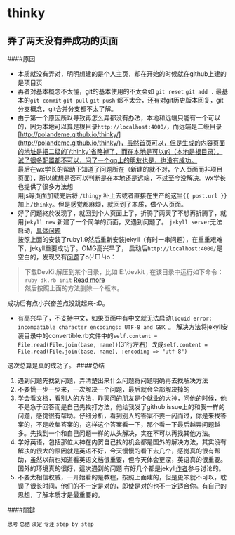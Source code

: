 thinky
======


弄了两天没有弄成功的页面  
---------------------------

####原因  
+ 本质就没有弄对，明明想建的是个人主页，却在开始的时候就在github上建的是项目页  
+ 再者对基本概念不太懂，git的基本使用的不太会如 `git reset`  `git add .` 最基本的`git commit` `git pull`  `git push` 都不太会，还有对git历史版本回复，git分支概念，git合并分支都不太了解。  
+ 由于第一个原因所以导致再怎么弄都没有办法，本地和远端只能有一个可以的，因为本地可以算是根目录`http://localhost:4000/`，而远端是二级目录[http://polandeme.github.io/thinky/](http://polandeme.github.io/thinky/)，虽然首页可以，但是生成的内容页面的地址是把二级的`/thinky`省略掉了，而在本地是可以的（本地是根目录），试了很多配置都不可以，问了一个qq上的朋友也是，也没有成功。  
最后在wx学长的帮助下知道了问题所在（新建的就不对，个人页面而非项目页面），所以就想是否可以判断是在本地还是远端，不过至今没解决。wx学长也提供了很多方法想  
用js等页面加载完后将 `/thingy` 补上去或者直接在生产的这里`{{ post.url }}`加上`/thinky`。但是感觉都麻烦，就回到了本质，做个人页面。  
+ 好了问题終於发现了，就回到个人页面上了，折腾了两天了不想再折腾了，就用`jekyll new` 新建了一个简单的页面，又遇到问题了。
`jekyll server`无法启动，[具体问题](http://stackoverflow.com/questions/16498287/jekyll-liquid-exception-cannot-load-such-file-yajl-2-0-yajl)  
按照上面的安装了ruby1.9然后重新安装jekyll（有时一串问题），在重重艰难下，jekyll重要成功了。OMG高兴早了，
启动后`http://localhost:4000/`是空白的，发现又有[问题](https://github.com/mojombo/jekyll/issues/1376)了o(╯□╰)o：  

> 下载DevKit解压到某个目录，比如 E:\devkit , 在该目录中运行如下命令：
  ` ruby dk.rb init `
  [Read more](http://blog.chengyunfeng.com/?p=437#ixzz2dS2CEetk)  
> 然后按照上面的方法删除一个版本。  

成功后有点小兴奋差点没跳起来-:D。  

+ 有高兴早了，不支持中文，如果页面中有中文就无法启动`liquid error: incompatible character encodings: UTF-8 and GBK `。
解决方法将jekyll安装目录中的convertible.rb文件中的`self.content = File.read(File.join(base, name))`(31行左右）改成`self.content = File.read(File.join(base, name), :encoding => "utf-8")`

这次总算是真的成功了。
####总结  

1. 遇到问题先找到问题，弄清楚出来什么问题将问题明确再去找解决方法  
2. 不要慌一步一步来，一次解决一个问题，最后就会全部解决掉的
3. 学会看文档，看别人的方法，昨天问的朋友是个就业的大神，问他的时候，他不是急于回答而是自己先找打方法，他给我发了github issue上的和我一样的问题，感觉很有帮助。仔细分析，看到别人的答案不要一闪而过，你是来找答案的，不是收集答案的，这样这个答案看一下，那个看一下最后越弄问题越多。先找到一个和自己问题一样的从头解决，实在不可以再找其他方法。
4. 学好英语，包括那位大神在内贺自己找的机会都是国外的解决方法，其实没有解决的很大的原因就是英语不好，今天慢慢的看下去几个，感觉真的很有帮助，虽然以前也知道看英语文档很重要，但今天体会更深，英语真的很重要。国外的环境真的很好，這次遇到的问题 有好几个都是jekyll[作者](https://github.com/parkr)参与讨论的。  
5. 不要太相信权威，一开始看的是教程，按照上面建的，但是更笨就不可以，耽误了很长时间，他们的不一定是对的，即使是对的也不一定适合你。有自己的思想，了解本质才是最重要的。  

####關鍵

`思考` `总结` `淡定` `专注`  `step by step`



